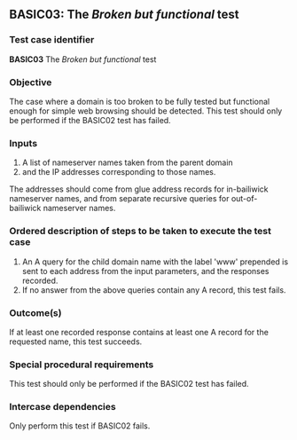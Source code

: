 ## BASIC03: The _Broken but functional_ test

### Test case identifier
**BASIC03** The _Broken but functional_ test

### Objective

The case where a domain is too broken to be fully tested but functional
enough for simple web browsing should be detected. This test should only
be performed if the BASIC02 test has failed.

### Inputs

1. A list of nameserver names taken from the parent domain
2. and the IP addresses corresponding to those names.

The addresses should come from glue address records for in-bailiwick
nameserver names, and from separate recursive queries for out-of-bailiwick
nameserver names.

### Ordered description of steps to be taken to execute the test case

1. An A query for the child domain name with the label 'www' prepended is
   sent to each address from the input parameters, and the responses
   recorded.
2. If no answer from the above queries contain any A record, this test
   fails.

### Outcome(s)

If at least one recorded response contains at least one A record for the
requested name, this test succeeds.

### Special procedural requirements
This test should only be performed if the BASIC02 test has failed.

### Intercase dependencies

Only perform this test if BASIC02 fails.
